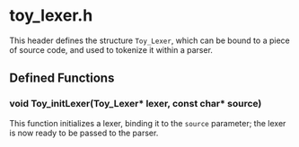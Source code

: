 # toy_lexer.h

This header defines the structure `Toy_Lexer`, which can be bound to a piece of source code, and used to tokenize it within a parser.

## Defined Functions

### void Toy_initLexer(Toy_Lexer* lexer, const char* source)

This function initializes a lexer, binding it to the `source` parameter; the lexer is now ready to be passed to the parser.

